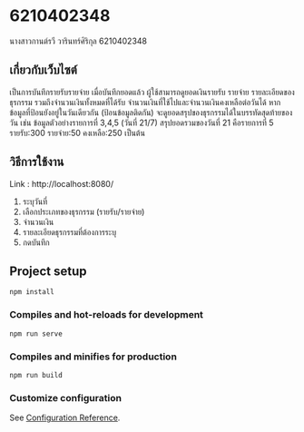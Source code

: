 # 6210402348

นางสาวกานต์รวี วารินทร์ศิริกุล 6210402348

## เกี่ยวกับเว็บไซต์

เป็นการบันทึกรายรับรายจ่าย เมื่อบันทึกยอดแล้ว ผู้ใช้สามารถดูยอดเงินรายรับ รายจ่าย รายละเอียดของธุรกรรม รวมถึงจำนวนเงินทั้งหมดที่ได้รับ จำนวนเงินที่ใช้ไปและจำนวนเงินคงเหลือต่อวันได้ หากข้อมูลที่ป้อนยังอยู่ในวันเดียวกัน (ป้อนข้อมูลติดกัน) จะดูยอดสรุปของธุรกรรมได้ในบรรทัดสุดท้ายของวัน เช่น ข้อมูลตัวอย่างรายการที่ 3,4,5 (วันที่ 21/7) สรุปยอดรวมของวันที่ 21 คือรายการที่ 5 รายรับ:300 รายจ่าย:50  คงเหลือ:250 เป็นต้น
## วิธีการใช้งาน

Link : http://localhost:8080/

1. ระบุวันที่
2. เลือกประเภทของธุรกรรม (รายรับ/รายจ่าย)
3. จำนวนเงิน
4. รายละเอียดธุรกรรมที่ต้องการระบุ
5. กดบันทึก

## Project setup
```
npm install
```

### Compiles and hot-reloads for development
```
npm run serve
```

### Compiles and minifies for production
```
npm run build
```

### Customize configuration
See [Configuration Reference](https://cli.vuejs.org/config/).
